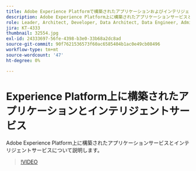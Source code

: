 ```yaml
---
title: Adobe Experience Platformで構築されたアプリケーションおよびインテリジェントサービス
description: Adobe Experience Platform上に構築されたアプリケーションサービスとインテリジェントサービスについて説明します。
role: Leader, Architect, Developer, Data Architect, Data Engineer, Admin, User
jira: KT-4333
thumbnail: 32554.jpg
exl-id: 24333697-56fe-4398-b3e0-33b68a2dc8ad
source-git-commit: 90f7621536573f60ac6585404b1ac0e49cb08496
workflow-type: tm+mt
source-wordcount: '47'
ht-degree: 0%

---
```


# Experience Platform上に構築されたアプリケーションとインテリジェントサービス

Adobe Experience Platform上に構築されたアプリケーションサービスとインテリジェントサービスについて説明します。

>[!VIDEO](https://video.tv.adobe.com/v/32554?quality=12&learn=on)

